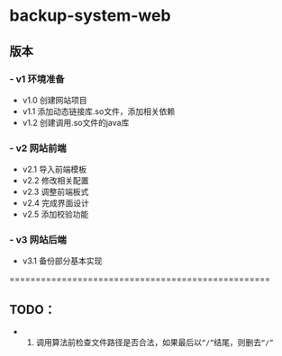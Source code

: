 # backup-system-web

## 版本
### - v1 环境准备
  - v1.0 创建网站项目
  - v1.1 添加动态链接库.so文件，添加相关依赖
  - v1.2 创建调用.so文件的java库

### - v2 网站前端
  - v2.1 导入前端模板
  - v2.2 修改相关配置
  - v2.3 调整前端板式
  - v2.4 完成界面设计
  - v2.5 添加校验功能

### - v3 网站后端
  - v3.1 备份部分基本实现



==================================================

## TODO：
- 1. 调用算法前检查文件路径是否合法，如果最后以`“/”`结尾，则删去`“/”`
